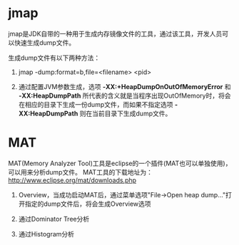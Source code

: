 #  jmap
jmap是JDK自带的一种用于生成内存镜像文件的工具，通过该工具，开发人员可以快速生成dump文件。

生成dump文件有以下两种方法：
1. jmap -dump:format=b,file=\<filename\> \<pid\>

2. 通过配置JVM参数生成，选项 **-XX:+HeapDumpOnOutOfMemoryError** 和 **-XX:HeapDumpPath** 所代表的含义就是当程序出现OutOfMemory时，将会在相应的目录下生成一份dump文件，而如果不指定选项 **-XX:HeapDumpPath** 则在当前目录下生成dump文件。

# MAT
MAT(Memory Analyzer Tool)工具是eclipse的一个插件(MAT也可以单独使用)，可以用来分析dump文件。
MAT工具的下载地址为：<http://www.eclipse.org/mat/downloads.php>

1. Overview，当成功启动MAT后，通过菜单选项"File->Open heap dump..."打开指定的dump文件后，将会生成Overview选项

2. 通过Dominator Tree分析

3. 通过Histogram分析
